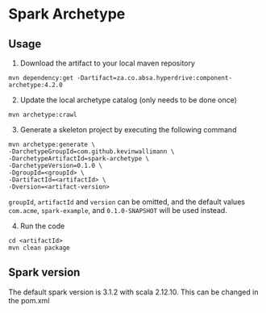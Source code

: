 # Spark Archetype

## Usage
1. Download the artifact to your local maven repository
```
mvn dependency:get -Dartifact=za.co.absa.hyperdrive:component-archetype:4.2.0
```
2. Update the local archetype catalog (only needs to be done once)
```
mvn archetype:crawl
```

3. Generate a skeleton project by executing the following command

```
mvn archetype:generate \
-DarchetypeGroupId=com.github.kevinwallimann \
-DarchetypeArtifactId=spark-archetype \
-DarchetypeVersion=0.1.0 \
-DgroupId=<groupId> \
-DartifactId=<artifactId> \
-Dversion=<artifact-version> 
```
`groupId`, `artifactId` and `version` can be omitted, and the default values `com.acme`, `spark-example`, and `0.1.0-SNAPSHOT` will be used instead.

4. Run the code
```
cd <artifactId>
mvn clean package
```

## Spark version
The default spark version is 3.1.2 with scala 2.12.10. This can be changed in the pom.xml

